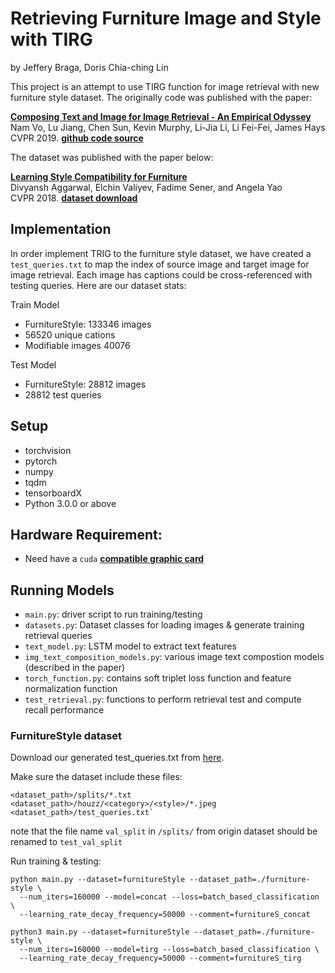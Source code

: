 # Retrieving Furniture Image and Style with TIRG

by Jeffery Braga, Doris Chia-ching Lin

This project is an attempt to use TIRG function for image retrieval with new furniture style dataset. The originally code was published with the paper:

**<a href="https://arxiv.org/abs/1812.07119">Composing Text and Image for Image Retrieval - An Empirical Odyssey
</a>**
<br>
Nam Vo, Lu Jiang, Chen Sun, Kevin Murphy, Li-Jia Li, Li Fei-Fei, James Hays
<br>
CVPR 2019.
**<a href="https://github.com/google/tirg">github code source</a>**

The dataset was published with the paper below:

**<a href="https://arxiv.org/abs/1812.07119">Learning Style Compatibility for Furniture
</a>**
<br>
Divyansh Aggarwal, Elchin Valiyev, Fadime Sener, and Angela Yao
<br>
CVPR 2018.
**<a href="https://cvml.comp.nus.edu.sg/furniture/download.html">dataset download</a>**

## Implementation

In order implement TRIG to the furniture style dataset, we have created a `test_queries.txt` to map the index of source image and target image for image retrieval. Each image has captions could be cross-referenced with testing queries. Here are our dataset stats:

Train Model

- FurnitureStyle: 133346 images
- 56520 unique cations
- Modifiable images 40076

Test Model
- FurnitureStyle: 28812 images
- 28812 test queries

## Setup

- torchvision
- pytorch
- numpy
- tqdm
- tensorboardX
- Python 3.0.0 or above

## Hardware Requirement:

- Need have a `cuda` **<a href="https://developer.nvidia.com/cuda-gpus">compatible graphic card
  </a>**

## Running Models

- `main.py`: driver script to run training/testing
- `datasets.py`: Dataset classes for loading images & generate training retrieval queries
- `text_model.py`: LSTM model to extract text features
- `img_text_composition_models.py`: various image text compostion models (described in the paper)
- `torch_function.py`: contains soft triplet loss function and feature normalization function
- `test_retrieval.py`: functions to perform retrieval test and compute recall performance

### FurnitureStyle dataset

Download our generated test_queries.txt from [here](furniture-style/test_queries.txt).

Make sure the dataset include these files:

```
<dataset_path>/splits/*.txt
<dataset_path>/houzz/<category>/<style>/*.jpeg
<dataset_path>/test_queries.txt`
```

note that the file name `val_split` in `/splits/` from origin dataset should be renamed to `test_val_split`

Run training & testing:

```
python main.py --dataset=furnitureStyle --dataset_path=./furniture-style \
  --num_iters=160000 --model=concat --loss=batch_based_classification \
  --learning_rate_decay_frequency=50000 --comment=furnitureS_concat

python3 main.py --dataset=furnitureStyle --dataset_path=./furniture-style \
  --num_iters=160000 --model=tirg --loss=batch_based_classification \
  --learning_rate_decay_frequency=50000 --comment=furnitureS_tirg
```
